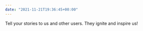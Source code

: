 ```yaml
---
date: "2021-11-21T19:36:45+00:00"
---
```


Tell your stories to us and other users. They ignite and inspire us!